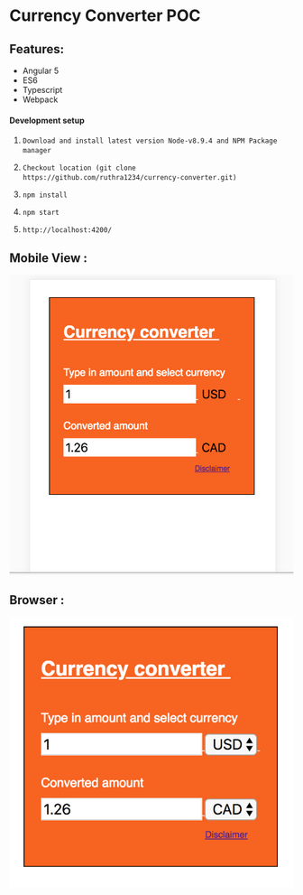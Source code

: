 # Currency Converter POC

## Features:

- Angular 5
- ES6
- Typescript
- Webpack

#### Development setup

1. `Download and install latest version Node-v8.9.4 and NPM Package manager`

2. `Checkout location (git clone https://github.com/ruthra1234/currency-converter.git)`

3. `npm install`

4. `npm start`

5. `http://localhost:4200/`

## Mobile View :

![Mobile View](./src/assets/mobile.png)

## Browser :

![Browser](./src/assets/desk.png)